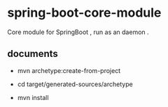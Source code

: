 # spring-boot-core-module
Core module for SpringBoot , run as an daemon .

## documents

* mvn archetype:create-from-project

* cd target/generated-sources/archetype

* mvn install